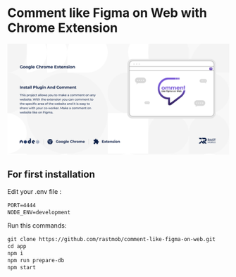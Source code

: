 # Comment like Figma on Web with Chrome Extension

![Comment like Figma on Web with Chrome Extension](https://raw.githubusercontent.com/rastmob/comment-like-figma-on-web/main/1280-640.png)


## For first installation


Edit your .env file :

    PORT=4444
    NODE_ENV=development

Run this commands:   

    git clone https://github.com/rastmob/comment-like-figma-on-web.git
    cd app
    npm i
    npm run prepare-db
    npm start

